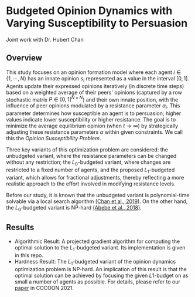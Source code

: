 # Budgeted Opinion Dynamics with Varying Susceptibility to Persuasion
Joint work with Dr. Hubert Chan

## Overview
This study focuses on an opinion formation model where each agent $`i \in \{1,\cdots,N\}`$ has an innate opinion $`s_i`$ represented as a value in the interval $`[0, 1]`$. Agents update their expressed opinions iteratively (in discrete time steps) based on a weighted average of their peers' opinions (captured by a row stochastic matrix $`P \in [0,1]^{N\times N}`$) and their own innate position, with the influence of peer opinions modulated by a resistance parameter $`\alpha_i`$. This parameter determines how susceptible an agent is to persuasion; higher values indicate lower susceptibility or higher resistance. The goal is to minimize the average equilibrium opinion (when $`t \to \infty`$) by strategically adjusting these resistance parameters $\alpha$ within given constraints. We call this the *Opinion Susceptibility Problem*.

Three key variants of this optimization problem are considered: the unbudgeted variant, where the resistance parameters can be changed without any restriction; the $`L_0`$-budgeted variant, where changes are restricted to a fixed number of agents, and the proposed $`L_1`$-budgeted variant, which allows for fractional adjustments, thereby reflecting a more realistic approach to the effort involved in modifying resistance levels.

Before our study, it is known that the unbudgeted variant is polynomial-time solvable via a local search algorithm [(Chan et al., 2019)](https://scholar.google.com/scholar_url?url=https://dl.acm.org/doi/abs/10.1145/3308558.3313509&hl=zh-TW&sa=T&oi=gsr-r&ct=res&cd=0&d=2759380754538164998&ei=nVBnaKalLZPN6rQPhMr3yAg&scisig=AAZF9b9H-stMyC3lePN8dh7B54sI). On the other hand, the $`L_0`$-budgeted variant is NP-hard [(Abebe et al., 2018)](https://scholar.google.com/scholar_url?url=https://dl.acm.org/doi/abs/10.1145/3219819.3219983&hl=zh-TW&sa=T&oi=gsr-r&ct=res&cd=0&d=13274367214912563122&ei=qlBnaJz6Fc2l6rQPh4i_0AE&scisig=AAZF9b8lUoPnuwsXZHR4iphtCRly).

## Results
- Algorithmic Result: A projected gradient algorithm for computing the optimal solution to the $`L_1`$-budgeted variant. Its implementation is given in this repo.
- Hardness Result: The $`L_1`$-budgeted variant of the opinion dynamics optimization problem is NP-hard. An implication of this result is that the optimal solution can be achieved by focusing the given $`L1`$-budget on as small a number of agents as possible. For details, please refer to our [paper](https://arxiv.org/abs/2105.04105) in COCOON 2021.
